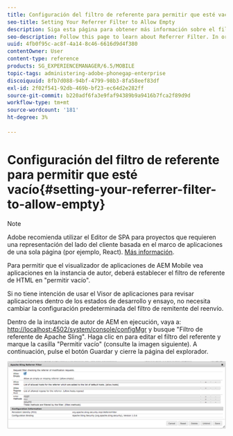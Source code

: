 ```yaml
---
title: Configuración del filtro de referente para permitir que esté vacío
seo-title: Setting Your Referrer Filter to Allow Empty
description: Siga esta página para obtener más información sobre el filtro de referente. Para permitir que el visualizador de aplicaciones de AEM Mobile vea aplicaciones en la instancia de autor, deberá establecer el filtro de referente de HTML en "permitir vacío".
seo-description: Follow this page to learn about Referrer Filter. In order to allow the AEM Mobile Application Viewer to view apps on your Author instance, you'll need to set your HTML referrer filter to 'allow empty'.
uuid: 4fb0f95c-ac8f-4a14-8c46-6616d9d4f380
contentOwner: User
content-type: reference
products: SG_EXPERIENCEMANAGER/6.5/MOBILE
topic-tags: administering-adobe-phonegap-enterprise
discoiquuid: 8fb7d088-94bf-4799-98b3-8fa58eef83df
exl-id: 2f02f541-92db-469b-bf23-ec64d2e282ff
source-git-commit: b220adf6fa3e9faf94389b9a9416b7fca2f89d9d
workflow-type: tm+mt
source-wordcount: '181'
ht-degree: 3%

---
```


# Configuración del filtro de referente para permitir que esté vacío{#setting-your-referrer-filter-to-allow-empty}

>[!NOTE]
>
>Adobe recomienda utilizar el Editor de SPA para proyectos que requieren una representación del lado del cliente basada en el marco de aplicaciones de una sola página (por ejemplo, React). [Más información](/help/sites-developing/spa-overview.md).

Para permitir que el visualizador de aplicaciones de AEM Mobile vea aplicaciones en la instancia de autor, deberá establecer el filtro de referente de HTML en &quot;permitir vacío&quot;.

Si no tiene intención de usar el Visor de aplicaciones para revisar aplicaciones dentro de los estados de desarrollo y ensayo, no necesita cambiar la configuración predeterminada del filtro de remitente del reenvío.

Dentro de la instancia de autor de AEM en ejecución, vaya a: [http://localhost:4502/system/console/configMgr](http://localhost:4502/system/console/configMgr) y busque &quot;Filtro de referente de Apache Sling&quot;. Haga clic en para editar el filtro del referente y marque la casilla &quot;Permitir vacío&quot; (consulte la imagen siguiente). A continuación, pulse el botón Guardar y cierre la página del explorador.

![Configuración del filtro de referente](assets/chlimage_1-106.png)
